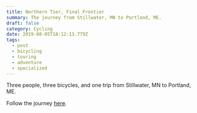 ```yaml
---
title: Northern Tier, Final Frontier
summary: The journey from Stillwater, MN to Portland, ME.
draft: false
category: Cycling
date: 2019-08-05T18:12:13.779Z
tags:
  - post
  - bicycling
  - touring
  - adventure
  - specialized
---
```

Three people, three bicycles, and one trip from Stillwater, MN to Portland, ME.

Follow the journey [here](https://northerntierfinalfrontier.blogspot.com/).
